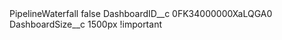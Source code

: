 <?xml version="1.0" encoding="UTF-8"?>
<CustomMetadata xmlns="http://soap.sforce.com/2006/04/metadata" xmlns:xsi="http://www.w3.org/2001/XMLSchema-instance" xmlns:xsd="http://www.w3.org/2001/XMLSchema">
    <label>PipelineWaterfall</label>
    <protected>false</protected>
    <values>
        <field>DashboardID__c</field>
        <value xsi:type="xsd:string">0FK34000000XaLQGA0</value>
    </values>
    <values>
        <field>DashboardSize__c</field>
        <value xsi:type="xsd:string">1500px !important</value>
    </values>
</CustomMetadata>

